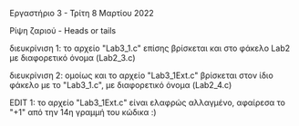Εργαστήριο 3 - Τρίτη 8 Μαρτίου 2022


Ρίψη ζαριού - Heads or tails


διευκρίνιση 1: το αρχείο "Lab3_1.c" επίσης βρίσκεται και στο φάκελο Lab2 με διαφορετικό όνομα (Lab2_3.c)

διευκρίνιση 2: ομοίως και το αρχείο "Lab3_1Ext.c" βρίσκεται στον ίδιο φάκελο με το "Lab3_1.c", με διαφορετικό όνομα (Lab2_4.c)

EDIT 1: το αρχείο "Lab3_1Ext.c" είναι ελαφρώς αλλαγμένο, αφαίρεσα το "+1" από την 14η γραμμή του κώδικα :)
